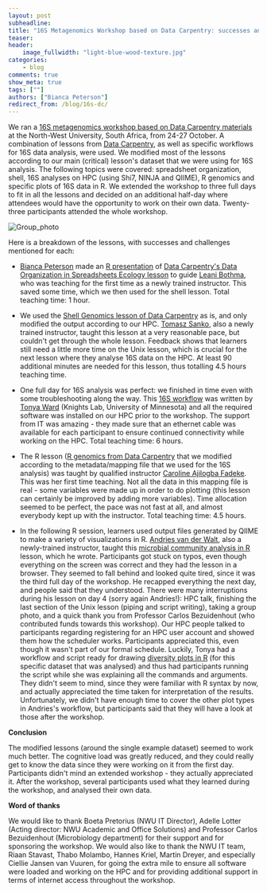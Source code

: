```yaml
---
layout: post
subheadline:
title: "16S Metagenomics Workshop based on Data Carpentry: successes and challenges"
teaser:
header:
    image_fullwidth: "light-blue-wood-texture.jpg"
categories:
    - blog
comments: true
show_meta: true
tags: [""]
authors: ["Bianca Peterson"]
redirect_from: /blog/16s-dc/
---
```



We ran a [16S metagenomics workshop based on Data Carpentry materials](https://nwu-eresearch.github.io/2017-10-24-ARC-16S/) at the North-West University, South Africa, from 24-27 October. A combination of lessons from [Data Carpentry](http://www.datacarpentry.org/), as well as specific workflows for 16S data analysis, were used. We modified most of the lessons according to our main (critical) lesson's dataset that we were using for 16S analysis. The following topics were covered: spreadsheet organization, shell, 16S analyses on HPC (using Shi7, NINJA and QIIME), R genomics and specific plots of 16S data in R. We extended the workshop to three full days to fit in all the lessons and decided on an additional half-day where attendees would have the opportunity to work on their own data. Twenty-three participants attended the whole workshop.

![Group_photo](/images/16S_DC_group_photo.jpg) 

Here is a breakdown of the lessons, with successes and challenges mentioned for each:

- [Bianca Peterson](https://twitter.com/binxiepeterson) made an [R presentation](https://cdn.rawgit.com/BinxiePeterson/spreadsheet-organization/ed2db0d9/data_organization_presentation.html) of [Data Carpentry's Data Organization in Spreadsheets Ecology lesson](http://datacarpentry.github.io/spreadsheet-ecology-lesson/) to guide [Leani Bothma](https://za.linkedin.com/in/leani-bothma-437565108), who was teaching for the first time as a newly trained instructor. This saved some time, which we then used for the shell lesson. Total teaching time: 1 hour. 

- We used the [Shell Genomics lesson of Data Carpentry](http://www.datacarpentry.org/shell-genomics/) as is, and only modified the output according to our HPC. [Tomasz Sanko](https://www.researchgate.net/profile/Tomasz_Sanko), also a newly trained instructor, taught this lesson at a very reasonable pace, but couldn't get through the whole lesson. Feedback shows that learners still need a little more time on the Unix lesson, which is crucial for the next lesson where they analyse 16S data on the HPC. At least 90 additional minutes are needed for this lesson, thus totalling 4.5 hours teaching time. 

- One full day for 16S analysis was perfect: we finished in time even with some troubleshooting along the way. This [16S workflow](https://github.com/TonyaWard/16S_Workflow) was written by [Tonya Ward](https://twitter.com/t_l_ward) (Knights Lab, University of Minnesota) and all the required software was installed on our HPC prior to the workshop. The support from IT was amazing - they made sure that an ethernet cable was available for each participant to ensure continued connectivity while working on the HPC. Total teaching time: 6 hours.

- The R lesson ([R genomics from Data Carpentry](http://www.datacarpentry.org/R-genomics/) that we modified according to the metadata/mapping file that we used for the 16S analysis) was taught by qualified instructor [Caroline Ajilogba Fadeke](https://www.researchgate.net/profile/Caroline_Ajilogba). This was her first time teaching. Not all the data in this mapping file is real - some variables were made up in order to do plotting (this lesson can certainly be improved by adding more variables). Time allocation seemed to be perfect, the pace was not fast at all, and almost everybody kept up with the instructor. Total teaching time: 4.5 hours.

- In the following R session, learners used output files generated by QIIME to make a variety of visualizations in R. [Andries van der Walt](https://twitter.com/an3svdw), also a newly-trained instructor, taught this [microbial community analysis in R](https://github.com/brandries/SC_workshop_NWU26-27/blob/master/software_carpentry_16s_R.md) lesson, which he wrote. Participants got stuck on typos, even though everything on the screen was correct and they had the lesson in a browser. They seemed to fall behind and looked quite tired, since it was the third full day of the workshop. He recapped everything the next day, and people said that they understood. There were many interruptions during his lesson on day 4 (sorry again Andries!): HPC talk, finishing the last section of the Unix lesson (piping and script writing), taking a group photo, and a quick thank you from Professor Carlos Bezuidenhout (who contributed funds towards this workshop). Our HPC people talked to participants regarding registering for an HPC user account and showed them how the scheduler works. Participants appreciated this, even though it wasn't part of our formal schedule. Luckily, Tonya had a workflow and script ready for drawing [diversity plots in R](https://github.com/TonyaWard/QIIME_data_R) (for this specific dataset that was analysed) and thus had participants running the script while she was explaining all the commands and arguments. They didn't seem to mind, since they were familiar with R syntax by now, and actually appreciated the time taken for interpretation of the results. Unfortunately, we didn't have enough time to cover the other plot types in Andries's workflow, but participants said that they will have a look at those after the workshop.

**Conclusion**

The modified lessons (around the single example dataset) seemed to work much better. The cognitive load was greatly reduced, and they could really get to know the data since they were working on it from the first day. Participants didn't mind an extended workshop - they actually appreciated it. After the workshop, several participants used what they learned during the workshop, and analysed their own data. 

**Word of thanks**

We would like to thank Boeta Pretorius (NWU IT Director), Adelle Lotter (Acting director: NWU Academic and Office Solutions) and Professor Carlos Bezuidenhout (Microbiology department) for their support and for sponsoring the workshop. We would also like to thank the NWU IT team, Riaan Stavast, Thabo Molambo, Hannes Kriel, Martin Dreyer, and especially Ciellie Jansen van Vuuren, for going the extra mile to ensure all software were loaded and working on the HPC and for providing additional support in terms of internet access throughout the workshop.
